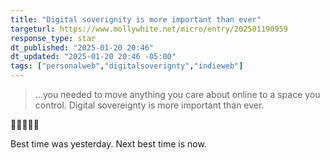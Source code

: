 ```yaml
---
title: "Digital soverignity is more important than ever"
targeturl: https://www.mollywhite.net/micro/entry/202501190959
response_type: star
dt_published: "2025-01-20 20:46"
dt_updated: "2025-01-20 20:46 -05:00"
tags: ["personalweb","digitalsoverignty","indieweb"]
---
```


> ...you needed to move anything you care about online to a space you control. Digital sovereignty is more important than ever.

💯💯💯💯💯

Best time was yesterday. Next best time is now. 